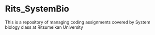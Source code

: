 # Rits_SystemBio
This is a repository of managing coding assignments covered by System biology class at Ritsumeikan University
